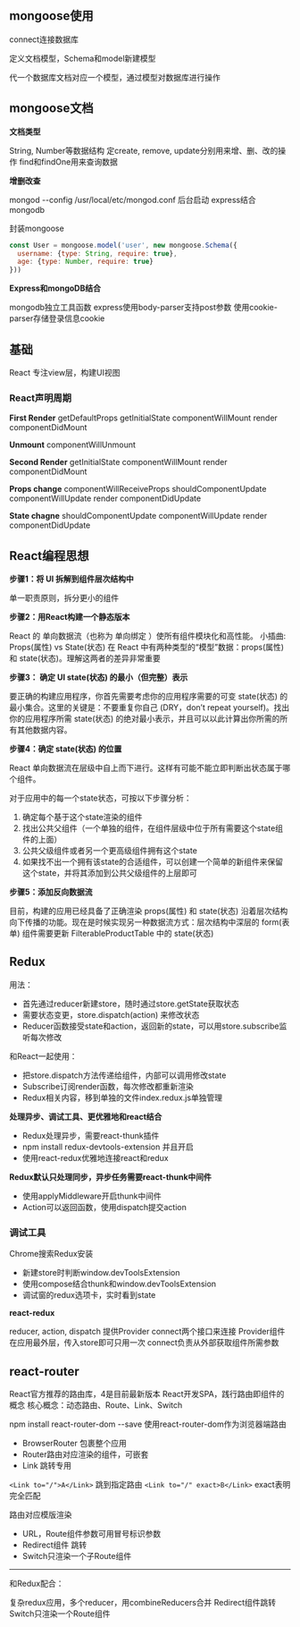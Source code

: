 ## mongoose使用

connect连接数据库

定义文档模型，Schema和model新建模型

代一个数据库文档对应一个模型，通过模型对数据库进行操作

## mongoose文档

**文档类型**

String, Number等数据结构
定create, remove, update分别用来增、删、改的操作
find和findOne用来查询数据

**增删改查**

mongod --config /usr/local/etc/mongod.conf 后台启动
express结合mongodb

封装mongoose

```js
const User = mongoose.model('user', new mongoose.Schema({
  username: {type: String, require: true},
  age: {type: Number, require: true}
}))
```

**Express和mongoDB结合**

mongodb独立工具函数
express使用body-parser支持post参数
使用cookie-parser存储登录信息cookie

## 基础

React 专注view层，构建UI视图

### React声明周期

**First Render**
getDefaultProps
getInitialState
componentWillMount
render
componentDidMount

**Unmount**
componentWillUnmount

**Second Render**
getInitialState
componentWillMount
render
componentDidMount

**Props change**
componentWillReceiveProps
shouldComponentUpdate
componentWillUpdate
render
componentDidUpdate

**State chagne**
shouldComponentUpdate
componentWillUpdate
render
componentDidUpdate

## React编程思想

**步骤1：将 UI 拆解到组件层次结构中**

单一职责原则，拆分更小的组件

**步骤2：用React构建一个静态版本**

React 的 单向数据流（也称为 单向绑定 ）使所有组件模块化和高性能。
小插曲: Props(属性) vs State(状态)
在 React 中有两种类型的“模型”数据：props(属性) 和 state(状态)。理解这两者的差异非常重要

**步骤3： 确定 UI state(状态) 的最小（但完整）表示**

要正确的构建应用程序，你首先需要考虑你的应用程序需要的可变 state(状态) 的最小集合。这里的关键是：不要重复你自己 (DRY，don’t repeat yourself)。找出你的应用程序所需 state(状态) 的绝对最小表示，并且可以以此计算出你所需的所有其他数据内容。

**步骤4：确定 state(状态) 的位置**

React 单向数据流在层级中自上而下进行。这样有可能不能立即判断出状态属于哪个组件。

对于应用中的每一个state状态，可按以下步骤分析：

1. 确定每个基于这个state渲染的组件
2. 找出公共父组件（一个单独的组件，在组件层级中位于所有需要这个state组件的上面）
3. 公共父级组件或者另一个更高级组件拥有这个state
4. 如果找不出一个拥有该state的合适组件，可以创建一个简单的新组件来保留这个state，并将其添加到公共父级组件的上层即可

**步骤5：添加反向数据流**

目前，构建的应用已经具备了正确渲染 props(属性) 和 state(状态) 沿着层次结构向下传播的功能。现在是时候实现另一种数据流方式：层次结构中深层的 form(表单) 组件需要更新 FilterableProductTable 中的 state(状态) 

## Redux

用法：

* 首先通过reducer新建store，随时通过store.getState获取状态
* 需要状态变更，store.dispatch(action) 来修改状态
* Reducer函数接受state和action，返回新的state，可以用store.subscribe监听每次修改

和React一起使用：

* 把store.dispatch方法传递给组件，内部可以调用修改state
* Subscribe订阅render函数，每次修改都重新渲染
* Redux相关内容，移到单独的文件index.redux.js单独管理

**处理异步、调试工具、更优雅地和react结合**

* Redux处理异步，需要react-thunk插件
* npm install redux-devtools-extension 并且开启
* 使用react-redux优雅地连接react和redux

**Redux默认只处理同步，异步任务需要react-thunk中间件**

* 使用applyMiddleware开启thunk中间件
* Action可以返回函数，使用dispatch提交action

### 调试工具

Chrome搜索Redux安装

* 新建store时判断window.devToolsExtension 
* 使用compose结合thunk和window.devToolsExtension
* 调试窗的redux选项卡，实时看到state

**react-redux**

reducer, action, dispatch
提供Provider connect两个接口来连接
Provider组件在应用最外层，传入store即可只用一次
connect负责从外部获取组件所需参数

## react-router

React官方推荐的路由库，4是目前最新版本
React开发SPA，践行路由即组件的概念
核心概念：动态路由、Route、Link、Switch

npm install react-router-dom --save 
使用react-router-dom作为浏览器端路由

* BrowserRouter 包裹整个应用
* Router路由对应渲染的组件，可嵌套
* Link 跳转专用

`<Link to="/">A</Link>` 跳到指定路由
`<Link to="/" exact>B</Link>` exact表明完全匹配

路由对应模版渲染

* URL，Route组件参数可用冒号标识参数
* Redirect组件 跳转
* Switch只渲染一个子Route组件

---

和Redux配合：

复杂redux应用，多个reducer，用combineReducers合并
Redirect组件跳转
Switch只渲染一个Route组件